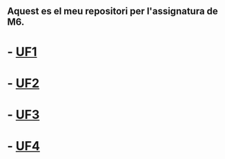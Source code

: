 ## Aquest es el meu repositori per l'assignatura de M6. 

# - [UF1](UF1)
# - [UF2](UF2)
# - [UF3](UF3)
# - [UF4](UF4)
